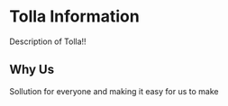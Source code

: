 # Tolla Information 

Description of Tolla!!

## Why Us 

Sollution for everyone and making it easy for us to make 